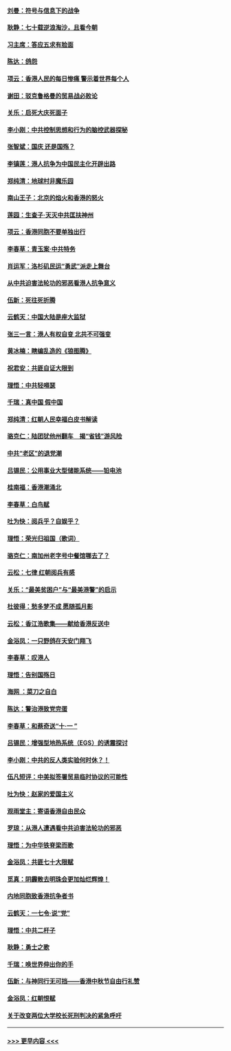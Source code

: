 #### [刘曼：符号与信息下的战争](../pages/nsc993/n11564655.md?t=10040001) 
#### [耿静：七十载逆浪淘沙，且看今朝](../pages/nsc993/n11564520.md?t=10040001) 
#### [习主席：答应五求有脸面](../pages/nsc993/n11563953.md?t=10040001) 
#### [陈达：鸽怨](../pages/nsc993/n11561879.md?t=10040001) 
#### [项云：香港人民的每日惨痛  警示着世界每个人](../pages/nsc993/n11559273.md?t=10040001) 
#### [谢田：驳克鲁格曼的贸易战必败论](../pages/nsc993/n11555840.md?t=10040001) 
#### [关乐：启死大庆死面子](../pages/nsc993/n11556823.md?t=10040001) 
#### [李小刚：中共控制思想和行为的脑控武器探秘](../pages/nsc993/n11556776.md?t=10040001) 
#### [张智斌：国庆  还是国殇？](../pages/nsc993/n11556617.md?t=10040001) 
#### [李镇莲：港人抗争为中国民主化开辟出路](../pages/nsc993/n11556570.md?t=10040001) 
#### [郑纯清：地球村非魔乐园](../pages/nsc993/n11555415.md?t=10040001) 
#### [南山王子：北京的焰火和香港的怒火](../pages/nsc993/n11555318.md?t=10040001) 
#### [莲园：生查子·天灭中共匡扶神州](../pages/nsc993/n11555302.md?t=10040001) 
#### [项云：香港同胞不要单独出行](../pages/nsc993/n11555276.md?t=10040001) 
#### [李春草：青玉案‧中共特务](../pages/nsc993/n11552356.md?t=10040001) 
#### [肖运军：洛杉矶民运“勇武”派走上舞台](../pages/nsc993/n11551595.md?t=10040001) 
#### [从中共迫害法轮功的邪恶看港人抗争意义](../pages/nsc993/n11540858.md?t=10040001) 
#### [伍新：死往死折腾](../pages/nsc993/n11550174.md?t=10040001) 
#### [云鹤天：中国大陆是座大监狱](../pages/nsc993/n11550155.md?t=10040001) 
#### [张三一言：港人有权自变 北共不可强变](../pages/nsc993/n11550132.md?t=10040001) 
#### [黄冰楠：瞎编乱造的《狼图腾》](../pages/nsc993/n11550082.md?t=10040001) 
#### [祝君安：共匪自证大限到](../pages/nsc993/n11550041.md?t=10040001) 
#### [理悟：中共轻嘚瑟](../pages/nsc993/n11547978.md?t=10040001) 
#### [千瑞：真中国 假中国](../pages/nsc993/n11547865.md?t=10040001) 
#### [郑纯清：红朝人民幸福白皮书解读](../pages/nsc993/n11547499.md?t=10040001) 
#### [骆克仁：陆团犹他州翻车　揭“省钱”游风险](../pages/nsc993/n11546977.md?t=10040001) 
#### [中共“老区”的退党潮](../pages/nsc993/n11545995.md?t=10040001) 
#### [吕锡民：公用事业大型储能系统——铅电池](../pages/nsc993/n11545701.md?t=10040001) 
#### [桂南福：香港潮涌北](../pages/nsc993/n11545682.md?t=10040001) 
#### [李春草：白鸟赋](../pages/nsc993/n11545663.md?t=10040001) 
#### [吐为快：阅兵乎？自娱乎？](../pages/nsc993/n11545625.md?t=10040001) 
#### [理悟：荣光归祖国（歌词）](../pages/nsc993/n11545616.md?t=10040001) 
#### [骆克仁：南加州老字号中餐馆哪去了？](../pages/nsc993/n11545120.md?t=10040001) 
#### [云松：七律 红朝阅兵有感](../pages/nsc993/n11542394.md?t=10040001) 
#### [关乐：“最美贫困户”与“最美港警”的启示](../pages/nsc993/n11542252.md?t=10040001) 
#### [杜彼得：愁多梦不成 愿随孤月影](../pages/nsc993/n11540296.md?t=10040001) 
#### [云松：香江浩歌集——献给香港反送中](../pages/nsc993/n11540149.md?t=10040001) 
#### [金浴凤：一只野鸽在天安门翔飞](../pages/nsc993/n11540280.md?t=10040001) 
#### [李春草：叹港人](../pages/nsc993/n11540119.md?t=10040001) 
#### [理悟：告别国殇日](../pages/nsc993/n11539610.md?t=10040001) 
#### [海网 ：菜刀之自白](../pages/nsc993/n11539597.md?t=10040001) 
#### [陈达：警治港致党完蛋](../pages/nsc993/n11538127.md?t=10040001) 
#### [李春草：和蔡奇送“十·一 ”](../pages/nsc993/n11537810.md?t=10040001) 
#### [吕锡民：增强型地热系统（EGS）的诱震探讨](../pages/nsc993/n11537765.md?t=10040001) 
#### [李小刚：中共的反人类实验何时休？！](../pages/nsc993/n11537669.md?t=10040001) 
#### [伍凡短评：中美拟签署贸易临时协议的可能性](../pages/nsc993/n11536773.md?t=10040001) 
#### [吐为快：赵家的爱国主义](../pages/nsc993/n11536750.md?t=10040001) 
#### [观雨堂主：寄语香港自由民众](../pages/nsc993/n11536735.md?t=10040001) 
#### [罗琼：从港人遭遇看中共迫害法轮功的邪恶](../pages/nsc993/n11507862.md?t=10040001) 
#### [理悟：为中华铁脊梁而歌](../pages/nsc993/n11534458.md?t=10040001) 
#### [金浴凤：共匪七十大限赋](../pages/nsc993/n11534434.md?t=10040001) 
#### [觅真：阴霾散去明珠会更加灿烂辉煌！](../pages/nsc993/n11531858.md?t=10040001) 
#### [内地同胞致香港抗争者书](../pages/nsc993/n11531645.md?t=10040001) 
#### [云鹤天：一七令‧说“党”](../pages/nsc993/n11529099.md?t=10040001) 
#### [理悟：中共二杆子](../pages/nsc993/n11529046.md?t=10040001) 
#### [耿静：勇士之歌](../pages/nsc993/n11527562.md?t=10040001) 
#### [千瑞：唤世界伸出你的手](../pages/nsc993/n11526942.md?t=10040001) 
#### [伍新：与神同行无可挡——香港中秋节自由行礼赞](../pages/nsc993/n11526801.md?t=10040001) 
#### [金浴凤：红朝恨赋](../pages/nsc993/n11524312.md?t=10040001) 
#### [关于改变两位大学校长死刑判决的紧急呼吁](../pages/nsc993/n11524103.md?t=10040001) 

----
#### [ >>> 更早内容 <<< ](../indexes/nsc993-earlier.md)
